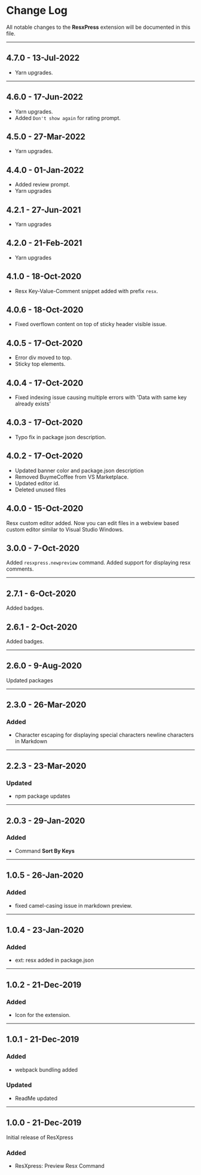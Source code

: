 # Change Log

All notable changes to the **ResxPress** extension will be documented in this file.

---

## 4.7.0 - 13-Jul-2022

-   Yarn upgrades.

---

## 4.6.0 - 17-Jun-2022

-   Yarn upgrades.
-   Added `Don't show again` for rating prompt.

## 4.5.0 - 27-Mar-2022

-   Yarn upgrades.

## 4.4.0 - 01-Jan-2022

-   Added review prompt.
-   Yarn upgrades

## 4.2.1 - 27-Jun-2021

-   Yarn upgrades

## 4.2.0 - 21-Feb-2021

-   Yarn upgrades

## 4.1.0 - 18-Oct-2020

-   Resx Key-Value-Comment snippet added with prefix `resx`.

## 4.0.6 - 18-Oct-2020

-   Fixed overflown content on top of sticky header visible issue.

## 4.0.5 - 17-Oct-2020

-   Error div moved to top.
-   Sticky top elements.

## 4.0.4 - 17-Oct-2020

-   Fixed indexing issue causing multiple errors with 'Data with same key already exists'

## 4.0.3 - 17-Oct-2020

-   Typo fix in package json description.

## 4.0.2 - 17-Oct-2020

-   Updated banner color and package.json description
-   Removed BuymeCoffee from VS Marketplace.
-   Updated editor id.
-   Deleted unused files

## 4.0.0 - 15-Oct-2020

Resx custom editor added. Now you can edit files in a webview based custom editor similar to Visual Studio Windows.

## 3.0.0 - 7-Oct-2020

Added `resxpress.newpreview` command.
Added support for displaying resx comments.

---

## 2.7.1 - 6-Oct-2020

Added badges.

## 2.6.1 - 2-Oct-2020

Added badges.

---

## 2.6.0 - 9-Aug-2020

Updated packages

---

## 2.3.0 - 26-Mar-2020

### Added

-   Character escaping for displaying special characters newline characters in Markdown

---

## 2.2.3 - 23-Mar-2020

### Updated

-   npm package updates

---

## 2.0.3 - 29-Jan-2020

### Added

-   Command **Sort By Keys**

---

## 1.0.5 - 26-Jan-2020

### Added

-   fixed camel-casing issue in markdown preview.

---

## 1.0.4 - 23-Jan-2020

### Added

-   ext: resx added in package.json

---

## 1.0.2 - 21-Dec-2019

### Added

-   Icon for the extension.

---

## 1.0.1 - 21-Dec-2019

### Added

-   webpack bundling added

### Updated

-   ReadMe updated

---

## 1.0.0 - 21-Dec-2019

Initial release of ResXpress

### Added

-   ResXpress: Preview Resx Command
